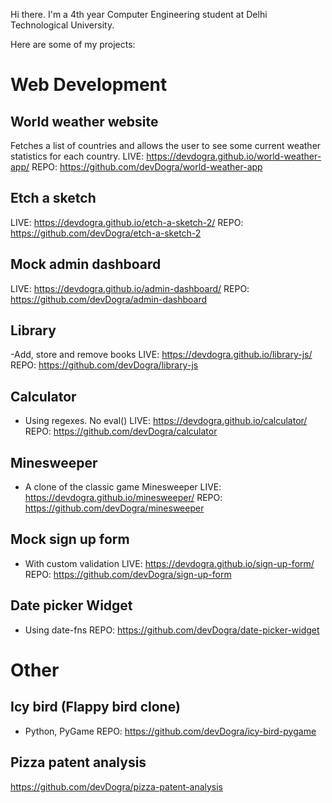 Hi there. I'm a 4th year Computer Engineering student at Delhi Technological University. 

Here are some of my projects:

# Web Development
## World weather website
Fetches a list of countries and allows the user to see some current weather statistics for each country. 
LIVE: https://devdogra.github.io/world-weather-app/
REPO: https://github.com/devDogra/world-weather-app

## Etch a sketch
LIVE: https://devdogra.github.io/etch-a-sketch-2/
REPO: https://github.com/devDogra/etch-a-sketch-2

## Mock admin dashboard
LIVE: https://devdogra.github.io/admin-dashboard/
REPO: https://github.com/devDogra/admin-dashboard

## Library
-Add, store and remove books
LIVE: https://devdogra.github.io/library-js/
REPO: https://github.com/devDogra/library-js

## Calculator
- Using regexes. No eval()
LIVE: https://devdogra.github.io/calculator/
REPO: https://github.com/devDogra/calculator

## Minesweeper
- A clone of the classic game Minesweeper
LIVE: https://devdogra.github.io/minesweeper/
REPO: https://github.com/devDogra/minesweeper

## Mock sign up form
- With custom validation
LIVE: https://devdogra.github.io/sign-up-form/
REPO: https://github.com/devDogra/sign-up-form

## Date picker Widget
- Using date-fns
REPO: https://github.com/devDogra/date-picker-widget

# Other
## Icy bird (Flappy bird clone)
- Python, PyGame
REPO: https://github.com/devDogra/icy-bird-pygame

## Pizza patent analysis
https://github.com/devDogra/pizza-patent-analysis

<!--
**devDogra/devDogra** is a ✨ _special_ ✨ repository because its `README.md` (this file) appears on your GitHub profile.

Here are some ideas to get you started:

- 🔭 I’m currently working on ...
- 🌱 I’m currently learning ...
- 👯 I’m looking to collaborate on ...
- 🤔 I’m looking for help with ...
- 💬 Ask me about ...
- 📫 How to reach me: ...
- 😄 Pronouns: ...
- ⚡ Fun fact: ...
-->
